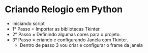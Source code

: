 # Criando Relogio em Python 
- Iniciando script 
- 1° Passo = Importar as bibliotecas Tkinter.
- 2° Passo = Definindo algumas cores para o projeto.
- 3° Passo = criando e configurando Janela com Tkinter.
    -   Dentro de passo 3 vou criar e configurar o frame da janela 


